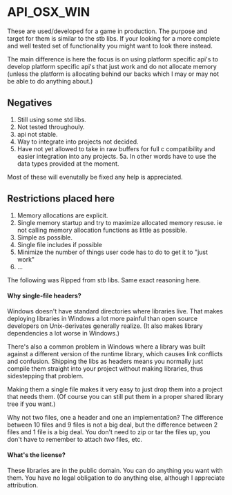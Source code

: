 
# API_OSX_WIN

These are used/developed for a game in production.
The purpose and target for them is similar to the stb libs.
If your looking for a more complete and well tested set of functionality
you might want to look <link>there<link> instead.

The main difference is here the focus is on using platform specific api's
to develop platform specific api's that just work and do not allocate memory
(unless the platform is allocating behind our backs which I may or may not be 
able to do anything about.)

## Negatives
1. Still using some std libs.
2. Not tested throughouly.
3. api not stable.
4. Way to integrate into projects not decided.
5. Have not yet allowed to take in raw buffers for full c compatibility and easier integration into any projects.
    5a. In other words have to use the data types provided at the moment.

Most of these will evenutally be fixed any help is appreciated.

## Restrictions placed here

1. Memory allocations are explicit.
2. Single memory startup and try to maximize allocated memory resuse.
ie not calling memory allocation functions as little as possible.
3. Simple as possible.
4. Single file includes if possible
5. Minimize the number of things user code has to do to get it to "just work"
6. ...


The following was Ripped from stb libs.  Same exact reasoning here.

#### Why single-file headers?

Windows doesn't have standard directories where libraries
live. That makes deploying libraries in Windows a lot more
painful than open source developers on Unix-derivates generally
realize. (It also makes library dependencies a lot worse in Windows.)

There's also a common problem in Windows where a library was built
against a different version of the runtime library, which causes
link conflicts and confusion. Shipping the libs as headers means
you normally just compile them straight into your project without
making libraries, thus sidestepping that problem.

Making them a single file makes it very easy to just
drop them into a project that needs them. (Of course you can
still put them in a proper shared library tree if you want.)

Why not two files, one a header and one an implementation?
The difference between 10 files and 9 files is not a big deal,
but the difference between 2 files and 1 file is a big deal.
You don't need to zip or tar the files up, you don't have to
remember to attach *two* files, etc.


#### What's the license?

These libraries are in the public domain. You can do anything you
want with them. You have no legal obligation
to do anything else, although I appreciate attribution.

